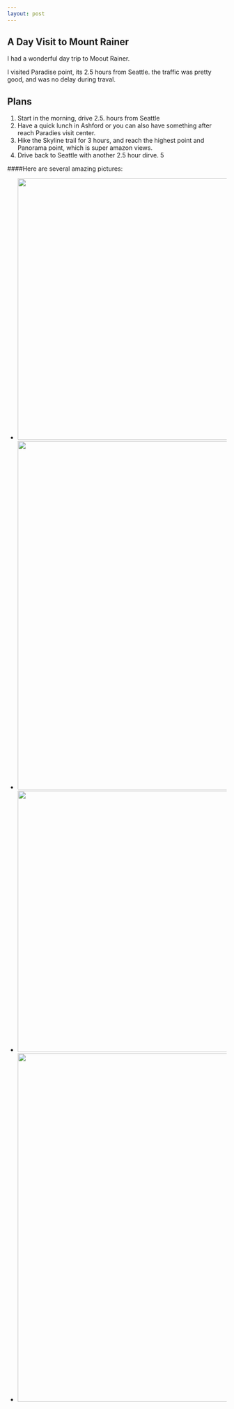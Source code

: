 ```yaml
---
layout: post
---
```


## A Day Visit to Mount Rainer

I had a wonderful day trip to Moout Rainer. 

I visited Paradise point, its 2.5 hours from Seattle. the traffic was pretty good, and was no delay during traval. 

## Plans

1. Start in the morning, drive 2.5. hours from Seattle
2. Have a quick lunch in Ashford or you can also have something after reach Paradies visit center. 
3. Hike the Skyline trail for 3 hours, and reach the highest point and Panorama point, which is super amazon views.
4. Drive back to Seattle with another 2.5 hour dirve. 
5  


####Here are several amazing pictures: 

* <img src='https://lh3.googleusercontent.com/pw/AIL4fc-H0-WBghChkmmBcwjZtLKQozd73QSC9enYWVhsdRTL--N5I9K2Kx0PFqH0SjJfMMKmzqY6KI5dsUX0HciHn25DPx0dqKL-ltAGQdGAIo4oKYfjCPpV6u8-N9Af8kvCv7h1qSmpG3ZLObdEQ_Z-FcnpNA=w4032-h3024-s-no?authuser=0' width='800' height='600' >

* <img src='https://lh3.googleusercontent.com/pw/AIL4fc_UfYDt-c65OtXC65DTFhUvu6IgZBmRYVTJIS6w0Coy9PC_7MpQoaxy80wbZ_Nkhc4lkWZSpcezee8zbQRFBYAgm6hoaB9AshBGcxh9EvDgwmGgp9Q25WDsRcmJZ0RahuI417Ox-AkaWc6BtMKzeA-vqA=w2374-h3164-s-no?authuser=0'  width='600' height='800' >

* <img src='https://lh3.googleusercontent.com/pw/AIL4fc_GQg5lwslnyF8PfM75CV0lUFzInFlBcGQE-sfKX5EE7jA-9ipjWm7ZZwM0ha9cZ90Qu7T-LycuHNDDZemt0n28l-Q1-xa4Z22-AarzE-ugDoFhI5w2BQLLJ8rg-6PYUGIJUS__UVl09o_jS9jJhEfOUg=w4032-h3024-s-no?authuser=0'  width='800' height='600' >

* <img src='https://lh3.googleusercontent.com/pw/AIL4fc-zpcM5KKuitsK2BTmZpkR2oqWsHmtbjYr2HJ1bRluTSV0oejnUxK3pMqv6iLJjwUmL_ppx243mSY2L0vIhZUVAwvPGzpdBvif_QZPcdcl6_wI2EljFbrKWrhuvgFq7sl796rg48U591QkUE4yKT1jnuQ=w2374-h3164-s-no?authuser=0' width='600' height='800' >
